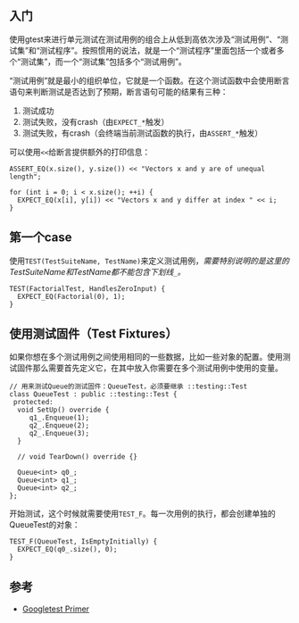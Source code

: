 ## 入门

使用gtest来进行单元测试在测试用例的组合上从低到高依次涉及“测试用例”、“测试集”和“测试程序”。按照惯用的说法，就是一个“测试程序”里面包括一个或者多个“测试集”，而一个“测试集”包括多个“测试用例”。

“测试用例”就是最小的组织单位，它就是一个函数。在这个测试函数中会使用断言语句来判断测试是否达到了预期，断言语句可能的结果有三种：

1. 测试成功
2. 测试失败，没有crash（由`EXPECT_*`触发）
3. 测试失败，有crash（会终端当前测试函数的执行，由`ASSERT_*`触发）

可以使用`<<`给断言提供额外的打印信息：

```
ASSERT_EQ(x.size(), y.size()) << "Vectors x and y are of unequal length";

for (int i = 0; i < x.size(); ++i) {
  EXPECT_EQ(x[i], y[i]) << "Vectors x and y differ at index " << i;
}
```


## 第一个case

使用`TEST(TestSuiteName, TestName)`来定义测试用例，*需要特别说明的是这里的TestSuiteName和TestName都不能包含下划线`_`。*

```
TEST(FactorialTest, HandlesZeroInput) {
  EXPECT_EQ(Factorial(0), 1);
}
```


## 使用测试固件（Test Fixtures）

如果你想在多个测试用例之间使用相同的一些数据，比如一些对象的配置。使用测试固件那么需要首先定义它，在其中放入你需要在多个测试用例中使用的变量。

```
// 用来测试Queue的测试固件：QueueTest，必须要继承 ::testing::Test
class QueueTest : public ::testing::Test {
 protected:
  void SetUp() override {
     q1_.Enqueue(1);
     q2_.Enqueue(2);
     q2_.Enqueue(3);
  }

  // void TearDown() override {}

  Queue<int> q0_;
  Queue<int> q1_;
  Queue<int> q2_;
};
```

开始测试，这个时候就需要使用`TEST_F`。每一次用例的执行，都会创建单独的QueueTest的对象：

```
TEST_F(QueueTest, IsEmptyInitially) {
  EXPECT_EQ(q0_.size(), 0);
}
```


## 参考

- [Googletest Primer](http://google.github.io/googletest/primer.html)
